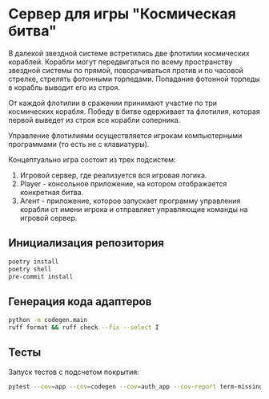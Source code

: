 # Сервер для игры "Космическая битва"

В далекой звездной системе встретились две флотилии космических кораблей. Корабли могут передвигаться по всему пространству звездной системы по прямой, поворачиваться против и по часовой стрелке, стрелять фотонными торпедами. Попадание фотонной торпеды в корабль выводит его из строя.


От каждой флотилии в сражении принимают участие по три космических корабля.
Победу в битве одерживает та флотилия, которая первой выведет из строя все корабли соперника.


Управление флотилиями осуществляется игрокам компьютерными программами (то есть не с клавиатуры).


Концептуально игра состоит из трех подсистем:

1. Игровой сервер, где реализуется вся игровая логика.
2. Player - консольное приложение, на котором отображается конкретная битва.
3. Агент - приложение, которое запускает программу управления корабли от имени игрока и отправляет управляющие команды на игровой сервер.


## Инициализация репозитория

```bash
poetry install
poetry shell
pre-commit install
```

## Генерация кода адаптеров

```bash
python -m codegen.main
ruff format && ruff check --fix --select I
```

## Тесты

Запуск тестов с подсчетом покрытия:
```bash
pytest --cov=app --cov=codegen --cov=auth_app --cov-report term-missing -s
```
